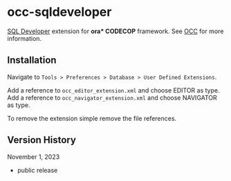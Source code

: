 # occ-sqldeveloper
[SQL Developer](https://www.oracle.com/database/sqldeveloper/) extension for __ora* CODECOP__ framework. See [OCC](https://github.com/yerba1704/occ) for more information.

## Installation

Navigate to `Tools > Preferences > Database > User Defined Extensions`.

Add a reference to `occ_editor_extension.xml` and choose EDITOR as type.
Add a reference to `occ_navigator_extension.xml` and choose NAVIGATOR as type.

To remove the extension simple remove the file references.

## Version History

November 1, 2023

- public release
